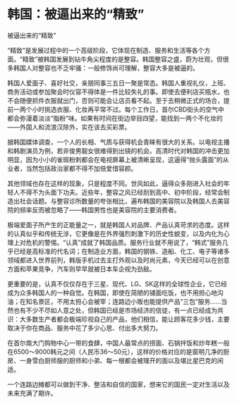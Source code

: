 # 韩国：被逼出来的“精致”

被逼出来的“精致” 

“精致”是发展过程中的一个高级阶段，它体现在制造、服务和生活等各个方面。“精致”被韩国发展到钻牛角尖程度的是整容。韩国整容之盛，蔚为壮观，但很多韩国人对整容也不乏牢骚：一般修饰尚可理解，整容大多是被逼的。 

韩国人爱面子、喜好社交，亲朋同事三五日一聚是常态。韩国人重视礼仪，上班、商务活动或参加聚会时仪容不得体是一件比较失礼的事。即使去便利店买瓶水，也不会随便抓件衣服就出门，否则可能会让店员看不起。至于去稍微正式的场合，提前一两个小时挑选衣服、化妆再平常不过。每个工作日，首尔CBD街头的空气中都会弥漫着淡淡“脂粉”味。如果有时间在街边举目四望，能找到一两个不化妆的——外国人和流浪汉除外，实在该去买彩票。 

据韩国媒体调查，一个人的长相、气质与获得机会青睐有很大的关系。以电视主播和韩剧演员为例，若非俊男靓女很难得到出镜的机会。高清时代对韩国的冲击更加明显，因为小小的雀斑粉刺都会在电视屏幕上被清晰呈现，这逼得“抛头露面”的从业者，当然包括政治家都不得不加倍爱惜容颜。 

其他领域也存在这样的现象，只是程度不同。世风如此，逼得众多刚进入社会的年轻人不得不为头面下功夫。近些年，整容之风已经刮到高中、初中阶段，经常会制造出社会话题。与整容诊所数量的夸张相比，遍布韩国的美容院以及韩国人去美容院的频率反而被忽略了——韩国男性也是美容院的主要消费者。 

极端爱面子所产生的正能量之一，就是韩国人对品牌、产品认真苛求的态度。这样的认真似乎和传统无涉，它更像是在外界强烈刺激下的历史性蜕变，以及内化为心理上对危机的警惕。“认真”成就了韩国品质。服务行业就不用说了，“韩式”服务几乎已经是高标准的代名词；在制造业方面，韩国的钢铁、造船、化工、电子等诸多领域都进入世界前列，韩版手机过去主打外观以及时尚元素，今天已经可以在创意方面和苹果竞争，汽车则早早就被日本车企视为劲敌。 

更重要的是，认真不仅仅存在于三星、现代、LG、SK这样的全球性企业，它已经成为众多韩国人的一种自觉。在韩国，即使在简陋的铺面吃饭，也不用担心地沟油；在知名景区，不用太担心会被宰；连路边小贩也能提供产品“三包”服务……当然也有不少不尽如人意之处，但韩国已经是市场经济的信徒，有一点已经成为共识：大多数生产者都会极端珍视自己的产品，他们相信，能让顾客花多少钱，主要取决于你在商品、服务中花了多少心思、付出多大努力。 

在首尔南大门购物中心一带的食肆，中国人最常点的捞面、石锅拌饭和炒年糕一般在6500～9000韩元之间（人民币36～50元），这样的价格对应的是窗明几净的厨房、一身雪白厨师服的厨师和小弟、每一根都会被理开的面以及堪比星巴克的闲适。 

一个连路边摊都可以做到干净、整洁和自信的国家，想来它的国民一定对生活以及未来充满了期许。